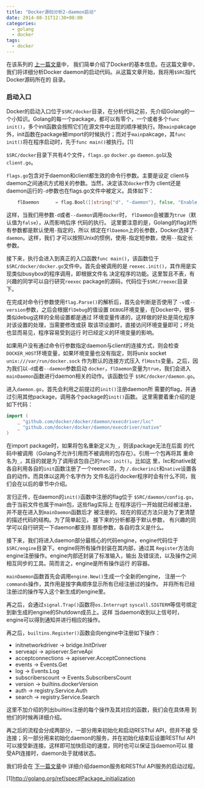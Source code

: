 ```yaml
---
title: "Docker源码分析2-daemon启动"
date: 2014-08-31T12:30+08:00
categories:
  - golang
  - docker
tags:
  - docker
---
```


在该系列的
[上一篇文章](http://blog.hamobai.com/2014/08/31/docker-analysis-1/)中，
我们简单介绍了Docker的基本信息。在这篇文章中，我们将详细分析Docker
daemon的启动代码。从这篇文章开始，我将用```$SRC```指代Docker源码所在的
目录。
<!--more-->
### 启动入口 ###
Docker的启动入口位于```$SRC/docker```目录，在分析代码之前，先介绍Golang的一个小知识。Golang的每一个package，都可以有零个，一个或者多个```func init()```，多个init函数会按照它们在源文件中出现的顺序被执行。除```main```pakcage外，init函数在package被import的时候执行；而对于```main```pakcage，其```func init()```将在程序启动时，先于```func main()```被执行。[1]

 ```$SRC/docker```目录下共有4个文件，```flags.go``` ```docker.go```
 ```daemon.go```以及```client.go```。

 ```flags.go```包含对于daemon和client都生效的命令行参数。主要是设定
client与daemon之间通讯方式相关的参数。当然，决定该次```docker```作为
client还是daemon运行的```-d```参数也在flags.go文件中被定义。具体如下：
``` go
	flDaemon      = flag.Bool([]string{"d", "-daemon"}, false, "Enable daemon mode")
```
这样，当我们用参数```-d```或者```--daemon```调用```docker```时，
 ```flDaemon```会被置为```true```（默认值为```false```），从而影响后序
 代码的执行。
 这里要注意的是，Golang的flag对所有参数都是默认使用```-```指定的，所以
 绑定在```flDaemon```上的长参数，Docker选择了```-daemon```。这样，我们
 才可以按照Unix的惯例，使用```-```指定短参数，使用```--```指定长参数。

接下来，执行会进入到真正的入口函数```func main()```，该函数位于
 ```$SRC/docker/docker.go```文件中。首先会被调用的是
 ```reexec.init()```，其作用是实现类似busybox的程序调用，即根据文件名
 决定程序的功能。这里暂且不表，有兴趣的同学可以自行研究```reexec```
 package的源码，代码位于```$SRC/reexec```目录下。

在完成对命令行参数使用```flag.Parse()```的解析后，首先会判断是否使用了
 ```-v```或```--version```参数，之后会根据```flDebug```的值设置
 ```DEBUG```环境变量，在Docker中，很多类似debug这样的全局设置都是通过
 环境变量传递的，这样做的好处是简化程序对该设置的处理，当需要修改或获
 取该项设置时，直接访问环境变量即可；坏处也显而易见，程序容易受到运行
 时已经定义的环境变量的影响。

如果用户没有通过命令行参数指定daemon与client的连接方式，则会检查
 ```DOCKER_HOST```环境变量，如果环境变量也没有指定，则将unix
 socket ```unix:///var/run/docker.sock``` 作为默认的连接方式压入
 ```flHosts```变量。之后，因为我们以```-d```或者```--daemon```参数启动
 ```docker```，```flDaemon```变量为```true```，我们会进入
 ```mainDaemon```函数进行daemon相关的动作。该函数位于
 ```$SRC/docker/daemon.go```。

进入```daemon.go```，首先会利用之前提过的```init()```注册daemon所
需要的flag，并通过引用其他package，调用各个package的```init()```函数。
这里需要着重介绍的是如下代码：
``` go
import (
	_ "github.com/docker/docker/daemon/execdriver/lxc"
	_ "github.com/docker/docker/daemon/execdriver/native"
)
```
在import package时，如果将包名重新定义为```_```，则该package无法在后面
 的代码中被调用（Golang不允许引用而不被调用的包存在）。引用一个包再将其
 重命名为```_```，其目的就是为了调用该包自己的```func init()```。比如这
 里，lxc和native就各自利用各自的```init```函数注册了一个reexec项，为
 ```/.dockerinit```和```native```设置各自的动作。而具体以这两个名字作为
 文件名运行docker程序时会有什么不同，我们会在以后的章节中介绍。

言归正传，在daemon的```init()```函数中注册的flag位于
 ```$SRC/daemon/config.go```，由于当前文件也属于main包，这些flag实际上
 在程序运行一开始就已经被注册，并不是在进入到```mainDaemon```函数后才
 被注册的。现在的叙述方法只是为了更清楚的描述代码的结构。为了简单起见，
 接下来的分析都基于默认参数， 有兴趣的同学可以自行研究一下daemon都支持
 那些参数，各自的含义是什么。

接下来，我们将进入daemon部分最核心的代码engine，engine代码位于
 ```$SRC/engine```目录下。engine将所有操作封装在其内部，通过其
 ```Register```方法向engine注册操作。engine内部还封装了标准输入，输出
 及错误流，以及操作之间相互同步的工具。简而言之，engine是所有操作运行
 的容器。

```mainDaemon```函数首先会调用```engine.New()```生成一个全新的engine，
注册一个```commands```操作，其作用是按字典顺序显示所有已经注册过的操作。
并将所有已经注册过的操作写入这个新生成的engine里。

再之后，会通过```signal.Trap()```函数将```os.Interrupt```
 ```syscall.SIGTERM```等信号绑定到新生成的engine的Shutdown成员上。这样
 当daemon收到以上信号时，engine可以得到通知并进行相应的操作。

再之后，```builtins.Register()```函数会向engine中注册如下操作：

* initnetworkdriver -> bridge.InitDriver
* serveapi -> apiserver.ServeApi
* acceptconnections -> apiserver.AcceptConnections
* events -> Events.Get
* log -> Events.Log
* subscriberscount -> Events.SubscribersCount
* version -> builtins.dockerVersion
* auth -> registry.Service.Auth
* search -> registry.Service.Search

这里不加介绍的列出builtins注册的每个操作及其对应的函数，我们会在具体用
到他们的时候再详细介绍。

再之后的流程会分成两部分，一部分用来初始化和启动RESTful API，但并不接
受连接；另一部分用来初始化daemon的服务，并在初始化结束后设置RESTful
API可以接受新连接。这样即可加快启动的速度，同时也可以保证当daemon可以
接受API连接时，daemon处于就绪状态。

我们将会在
[下一篇文章](http://blog.hamobai.com/2014/09/12/docker-analysis-3/)中
详细介绍daemon服务和RESTful API服务的启动过程。

[1]http://golang.org/ref/spec#Package_initialization
